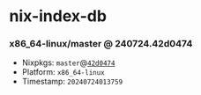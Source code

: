 # nix-index-db
### x86_64-linux/master @ 240724.42d0474
- Nixpkgs: `master`@[`42d0474`](https://github.com/NixOS/nixpkgs/commit/42d0474fffffaedcb194ebfb83f81058ae9a837f)
- Platform: `x86_64-linux`
- Timestamp: `20240724013759`
